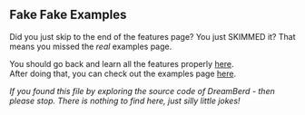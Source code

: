 ## Fake Fake Examples
Did you just skip to the end of the features page? You just SKIMMED it? That means you missed the _real_ examples page.

You should go back and learn all the features properly [here](https://github.com/TodePond/DreamBerd/blob/main/README.md).<br>
After doing that, you can check out the examples page [here](https://github.com/TodePond/DreamBerd/blob/main/res/Examples.md).




_If you found this file by exploring the source code of DreamBerd - then please stop. There is nothing to find here, just silly little jokes!_
